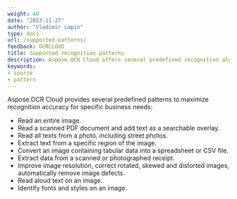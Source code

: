 ```yaml
---
weight: 40
date: "2023-11-27"
author: "Vladimir Lapin"
type: docs
url: /supported-patterns/
feedback: OCRCLOUD
title: Supported recognition patterns
description: Aspose.OCR Cloud offers several predefined recognition algorithms to maximize recognition accuracy for specific business tasks.
keywords:
- source
- pattern
---
```


Aspose.OCR Cloud provides several predefined patterns to maximize recognition accuracy for specific business needs:

- Read an entire image.
- Read a scanned PDF document and add text as a searchable overlay.
- Read all texts from a photo, including street photos.
- Extract text from a specific region of the image.
- Convert an image containing tabular data into a spreadsheet or CSV file.
- Extract data from a scanned or photographed receipt.
- Improve image resolution, correct rotated, skewed and distorted images, automatically remove image defects.
- Read aloud text on an image.
- Identify fonts and styles on an image.
